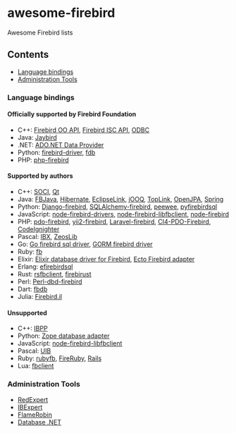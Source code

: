 # awesome-firebird
Awesome Firebird lists

## Contents

- [Language bindings](#language-bindings)
- [Administration Tools](#administration-tools)

### Language bindings

#### Officially supported by Firebird Foundation

* C++: [Firebird OO API](https://github.com/FirebirdSQL/firebird/blob/master/doc/Using_OO_API.html), [Firebird ISC API](https://github.com/FirebirdSQL/firebird/blob/master/src/include/ibase.h), [ODBC](https://github.com/FirebirdSQL/firebird-odbc-driver)
* Java: [Jaybird](https://github.com/FirebirdSQL/jaybird)
* .NET: [ADO.NET Data Provider](https://github.com/FirebirdSQL/NETProvider)
* Python: [firebird-driver](https://github.com/FirebirdSQL/python3-driver), [fdb](https://github.com/FirebirdSQL/fdb)
* PHP: [php-firebird](https://github.com/FirebirdSQL/php-firebird)

#### Supported by authors

* C++: [SOCI](https://soci.sourceforge.net/), [Qt](https://github.com/qt/qtbase/tree/dev/src/plugins/sqldrivers/ibase)
* Java: [FBJava](https://github.com/FirebirdSQL/fbjava), [Hibernate](https://hibernate.org/orm/), [EclipseLink](https://eclipse.dev/eclipselink/), [jOOQ](https://www.jooq.org/), [TopLink](https://www.oracle.com/middleware/technologies/top-link.html), [OpenJPA](https://openjpa.apache.org/), [Spring](https://spring.io/projects/spring-framework/)
* Python: [Django-firebird](https://github.com/maxirobaina/django-firebird), [SQLAlchemy-firebird](https://github.com/pauldex/sqlalchemy-firebird), [peewee](https://github.com/coleifer/peewee), [pyfirebirdsql](https://github.com/nakagami/pyfirebirdsql/)
* JavaScript: [node-firebird-drivers](https://github.com/asfernandes/node-firebird-drivers), [node-firebird-libfbclient](https://github.com/xdenser/node-firebird-libfbclient), [node-firebird](https://github.com/hgourvest/node-firebird)
* PHP: [pdo-firebird](https://github.com/php/php-src/tree/master/ext/pdo_firebird), [yii2-firebird](https://github.com/art009/yii2-firebird/), [Laravel-firebird](https://github.com/harrygulliford/laravel-firebird), [CI4-PDO-Firebird](https://github.com/leirags/CI4-PDO-Firebird), [CodeIgnighter](https://codeigniter.com/)
* Pascal: [IBX](https://mwasoftware.co.uk/ibx), [ZeosLib](https://sourceforge.net/projects/zeoslib/)
* Go: [Go firebird sql driver](https://github.com/nakagami/firebirdsql), [GORM firebird driver](https://github.com/flylink888/gorm-firebird)
* Ruby: [fb](https://github.com/rowland/fb)
* Elixir: [Elixir database driver for Firebird](https://github.com/nakagami/firebirdex), [Ecto Firebird adapter](https://github.com/nakagami/ecto_firebird)
* Erlang: [efirebirdsql](https://github.com/nakagami/efirebirdsql)
* Rust: [rsfbclient](https://github.com/fernandobatels/rsfbclient/), [firebirust](https://github.com/nakagami/firebirust)
* Perl: [Perl-dbd-firebird](https://github.com/mariuz/perl-dbd-firebird)
* Dart: [fbdb](https://github.com/hipercompl/fbdb)
* Julia: [Firebird.il](https://github.com/nakagami/Firebird.jl)

#### Unsupported

* C++: [IBPP](https://sourceforge.net/projects/ibpp/)
* Python: [Zope database adapter](https://github.com/nakagami/Products.FirebirdDA)
* JavaScript: [node-firebird-libfbclient](https://github.com/xdenser/node-firebird-libfbclient)
* Pascal: [UIB](https://github.com/hgourvest/uib)
* Ruby: [rubyfb](https://github.com/georgiev/rubyfb), [FireRuby](http://fireruby.rubyforge.org/), [Rails](https://github.com/rowland/activerecord-fb-adapter)
* Lua: [fbclient](https://github.com/luapower/fbclient)

### Administration Tools

* [RedExpert](https://rdb.red-soft.ru/en/product/expert/)
* [IBExpert](https://www.ibexpert.net/cms/)
* [FlameRobin](http://www.flamerobin.org)
* [Database .NET](https://fishcodelib.com/database.htm)
